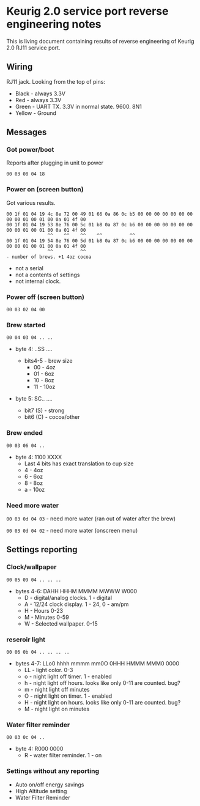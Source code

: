 # Keurig 2.0 service port reverse engineering notes

This is living document containing results of reverse engineering of Keurig 2.0 RJ11 service port.

## Wiring

RJ11 jack. Looking from the top of pins:
- Black - always 3.3V
- Red - always 3.3V 
- Green - UART TX. 3.3V in normal state. 9600. 8N1
- Yellow - Ground

## Messages

### Got power/boot

Reports after plugging in unit to power

`00 03 08 04 18`

### Power on (screen button)

Got various results.
```
00 1f 01 04 19 4c 8e 72 00 49 01 66 0a 86 0c b5 00 00 00 00 00 00 00 00 00 01 00 01 00 0a 01 4f 00
00 1f 01 04 19 53 8e 76 00 5c 01 b8 0a 87 0c b6 00 00 00 00 00 00 00 00 00 01 00 01 00 0a 01 4f 00
               ^^    ^^    ^^    ^^          ^^
00 1f 01 04 19 54 8e 76 00 5d 01 b8 0a 87 0c b6 00 00 00 00 00 00 00 00 00 01 00 01 00 0a 01 4f 00
               ^^          ^^
- number of brews. +1 4oz cocoa
```

- not a serial
- not a contents of settings
- not internal clock.


### Power off (screen button)

`00 03 02 04 00`

### Brew started

`00 04 03 04 .. ..`

- byte 4: ..SS ....
  - bits4-5 - brew size
    - 00 - 4oz
    - 01 - 6oz
    - 10 - 8oz
    - 11 - 10oz

- byte 5: SC.. ....
  - bit7 (S) - strong
  - bit6 (C) - cocoa/other

### Brew ended

`00 03 06 04 ..`

- byte 4: 1100 XXXX
  - Last 4 bits has exact translation to cup size
  - 4 - 4oz
  - 6 - 6oz
  - 8 - 8oz
  - a - 10oz

### Need more water

`00 03 0d 04 03` - need more water (ran out of water after the brew)

`00 03 0d 04 02` - need more water (onscreen menu)

## Settings reporting

### Clock/wallpaper

`00 05 09 04 .. .. ..`

- bytes 4-6: DAHH HHHM MMMM MWWW W000
  - D - digital/analog clocks. 1 - digital
  - A - 12/24 clock display. 1 - 24, 0 - am/pm
  - H - Hours 0-23
  - M - Minutes 0-59
  - W - Selected wallpaper. 0-15

### reseroir light

`00 06 0b 04 .. .. .. ..`

- bytes 4-7: LLo0 hhhh  mmmm mm0O  0HHH HMMM  MMM0 0000
  - LL - light color. 0-3
  - o - night light off timer. 1 - enabled
  - h - night light off hours. looks like only 0-11 are counted. bug?
  - m - night light off minutes
  - O - night light on timer. 1 - enabled
  - H - night light on hours. looks like only 0-11 are counted. bug?
  - M - night light on minutes

### Water filter reminder

`00 03 0c 04 ..`

- byte 4: R000 0000
  - R - water filter reminder. 1 - on


### Settings without any reporting

- Auto on/off energy savings
- High Altitude setting
- Water Filter Reminder

